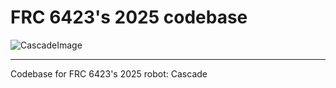 # FRC 6423's 2025 codebase
![CascadeImage](./assets/cascadeHVR.jpg)

---
Codebase for FRC 6423's 2025 robot: Cascade